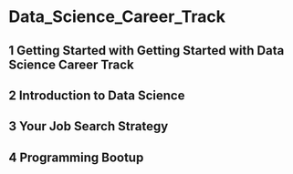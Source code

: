 # Data_Science_Career_Track

## 1 Getting Started with Getting Started with Data Science Career Track

## 2 Introduction to Data Science

## 3 Your Job Search Strategy

## 4 Programming Bootup

